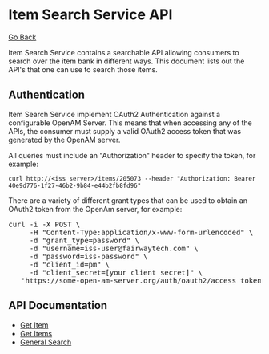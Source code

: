 # Item Search Service API

[Go Back](/README.md)

Item Search Service contains a searchable API allowing consumers to search over the item bank in different ways.  This document lists out the API's that one can use to search those items.

## Authentication
Item Search Service implement OAuth2 Authentication against a configurable OpenAM Server. This means that when accessing any of the APIs, the consumer must supply a valid OAuth2 access token that was generated by the OpenAM server.

All queries must include an "Authorization" header to specify the token, for example:

`curl http://<iss server>/items/205073 --header "Authorization: Bearer 40e9d776-1f27-46b2-9b84-e44b2fb8fd96"` 

There are a variety of different grant types that can be used to obtain an OAuth2 token from the OpenAm server, for example:

<pre>
curl -i -X POST \
     -H "Content-Type:application/x-www-form-urlencoded" \
     -d "grant_type=password" \
     -d "username=iss-user@fairwaytech.com" \
     -d "password=iss-password" \
     -d "client_id=pm" \
     -d "client_secret=[your client secret]" \
   'https://some-open-am-server.org/auth/oauth2/access_token?realm=%2Fsbac'
</pre>

## API Documentation

* [Get Item](get_item_api.md)
* [Get Items](get_items_api.md)
* [General Search](general_search_api.md)